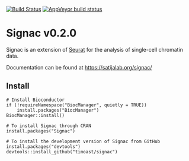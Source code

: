 [![Build Status](https://dev.azure.com/timstuart/timstuart/_apis/build/status/timoast.signac?branchName=master&jobName=Ubuntu_1804)](https://dev.azure.com/timstuart/timstuart/_build/latest?definitionId=1&branchName=master)
[![AppVeyor build status](https://ci.appveyor.com/api/projects/status/github/timoast/signac?svg=true)](https://ci.appveyor.com/project/timoast/signac)
# Signac v0.2.0

Signac is an extension of [Seurat](https://satijalab.org/seurat) for the analysis of single-cell chromatin data.

Documentation can be found at https://satijalab.org/signac/

## Install

```{r}
# Install Bioconductor
if (!requireNamespace("BiocManager", quietly = TRUE))
    install.packages("BiocManager")
BiocManager::install()

# To install Signac through CRAN
install.packages("Signac")

# To install the development version of Signac from GitHub
install.packages("devtools")
devtools::install_github("timoast/signac")
```
